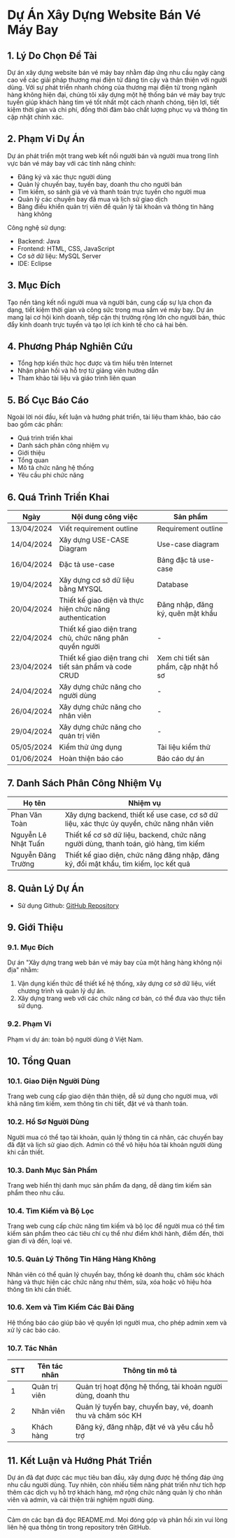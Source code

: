 # Dự Án Xây Dựng Website Bán Vé Máy Bay

## 1. Lý Do Chọn Đề Tài
Dự án xây dựng website bán vé máy bay nhằm đáp ứng nhu cầu ngày càng cao về các giải pháp thương mại điện tử đáng tin cậy và thân thiện với người dùng. Với sự phát triển nhanh chóng của thương mại điện tử trong ngành hàng không hiện đại, chúng tôi xây dựng một hệ thống bán vé máy bay trực tuyến giúp khách hàng tìm vé tốt nhất một cách nhanh chóng, tiện lợi, tiết kiệm thời gian và chi phí, đồng thời đảm bảo chất lượng phục vụ và thông tin cập nhật chính xác.

## 2. Phạm Vi Dự Án
Dự án phát triển một trang web kết nối người bán và người mua trong lĩnh vực bán vé máy bay với các tính năng chính:
- Đăng ký và xác thực người dùng
- Quản lý chuyến bay, tuyến bay, doanh thu cho người bán
- Tìm kiếm, so sánh giá vé và thanh toán trực tuyến cho người mua
- Quản lý các chuyến bay đã mua và lịch sử giao dịch
- Bảng điều khiển quản trị viên để quản lý tài khoản và thông tin hãng hàng không

Công nghệ sử dụng:
- Backend: Java
- Frontend: HTML, CSS, JavaScript
- Cơ sở dữ liệu: MySQL Server
- IDE: Eclipse

## 3. Mục Đích
Tạo nền tảng kết nối người mua và người bán, cung cấp sự lựa chọn đa dạng, tiết kiệm thời gian và công sức trong mua sắm vé máy bay. Dự án mang lại cơ hội kinh doanh, tiếp cận thị trường rộng lớn cho người bán, thúc đẩy kinh doanh trực tuyến và tạo lợi ích kinh tế cho cả hai bên.

## 4. Phương Pháp Nghiên Cứu
- Tổng hợp kiến thức học được và tìm hiểu trên Internet
- Nhận phản hồi và hỗ trợ từ giảng viên hướng dẫn
- Tham khảo tài liệu và giáo trình liên quan

## 5. Bố Cục Báo Cáo
Ngoài lời nói đầu, kết luận và hướng phát triển, tài liệu tham khảo, báo cáo bao gồm các phần:
- Quá trình triển khai
- Danh sách phân công nhiệm vụ
- Giới thiệu
- Tổng quan
- Mô tả chức năng hệ thống
- Yêu cầu phi chức năng

## 6. Quá Trình Triển Khai
| Ngày        | Nội dung công việc                                          | Sản phẩm                               |
|-------------|-------------------------------------------------------------|----------------------------------------|
| 13/04/2024  | Viết requirement outline                                    | Requirement outline                    |
| 14/04/2024  | Xây dựng USE-CASE Diagram                                   | Use-case diagram                       |
| 16/04/2024  | Đặc tả use-case                                             | Bảng đặc tả use-case                   |
| 19/04/2024  | Xây dựng cơ sở dữ liệu bằng MYSQL                           | Database                               |
| 20/04/2024  | Thiết kế giao diện và thực hiện chức năng authentication    | Đăng nhập, đăng ký, quên mật khẩu      |
| 22/04/2024  | Thiết kế giao diện trang chủ, chức năng phân quyền người    | -                                      |
| 23/04/2024  | Thiết kế giao diện trang chi tiết sản phẩm và code CRUD     | Xem chi tiết sản phẩm, cập nhật hồ sơ  |
| 24/04/2024  | Xây dựng chức năng cho người dùng                           | -                                      |
| 26/04/2024  | Xây dựng chức năng cho nhân viên                            | -                                      |
| 29/04/2024  | Xây dựng chức năng cho quản trị viên                        | -                                      |
| 05/05/2024  | Kiểm thử ứng dụng                                           | Tài liệu kiểm thử                      |
| 01/06/2024  | Hoàn thiện báo cáo                                          | Báo cáo dự án                          |

## 7. Danh Sách Phân Công Nhiệm Vụ
| Họ tên               | Nhiệm vụ                                                                                     |
|----------------------|----------------------------------------------------------------------------------------------|
| Phan Văn Toàn        | Xây dựng backend, thiết kế use case, cơ sở dữ liệu, xác thực ủy quyền, chức năng nhân viên   |
| Nguyễn Lê Nhật Tuấn  | Thiết kế cơ sở dữ liệu, backend, chức năng người dùng, thanh toán, giỏ hàng, tìm kiếm        |
| Nguyễn Đăng Trường   | Thiết kế giao diện, chức năng đăng nhập, đăng ký, đổi mật khẩu, tìm kiếm, lọc kết quả       |

## 8. Quản Lý Dự Án
- Sử dụng Github: [GitHub Repository](https://github.com/nhattuan2402/PBL3)

## 9. Giới Thiệu
### 9.1. Mục Đích
Dự án "Xây dựng trang web bán vé máy bay của một hãng hàng không nội địa" nhằm:
1. Vận dụng kiến thức để thiết kế hệ thống, xây dựng cơ sở dữ liệu, viết chương trình và quản lý dự án.
2. Xây dựng trang web với các chức năng cơ bản, có thể đưa vào thực tiễn sử dụng.

### 9.2. Phạm Vi
Phạm vi dự án: toàn bộ người dùng ở Việt Nam.

## 10. Tổng Quan
### 10.1. Giao Diện Người Dùng
Trang web cung cấp giao diện thân thiện, dễ sử dụng cho người mua, với khả năng tìm kiếm, xem thông tin chi tiết, đặt vé và thanh toán.

### 10.2. Hồ Sơ Người Dùng
Người mua có thể tạo tài khoản, quản lý thông tin cá nhân, các chuyến bay đã đặt và lịch sử giao dịch. Admin có thể vô hiệu hóa tài khoản người dùng khi cần thiết.

### 10.3. Danh Mục Sản Phẩm
Trang web hiển thị danh mục sản phẩm đa dạng, dễ dàng tìm kiếm sản phẩm theo nhu cầu.

### 10.4. Tìm Kiếm và Bộ Lọc
Trang web cung cấp chức năng tìm kiếm và bộ lọc để người mua có thể tìm kiếm sản phẩm theo các tiêu chí cụ thể như điểm khởi hành, điểm đến, thời gian đi và đến, loại vé.

### 10.5. Quản Lý Thông Tin Hãng Hàng Không
Nhân viên có thể quản lý chuyến bay, thống kê doanh thu, chăm sóc khách hàng và thực hiện các chức năng như thêm, sửa, xóa hoặc vô hiệu hóa thông tin khi cần thiết.

### 10.6. Xem và Tìm Kiếm Các Bài Đăng
Hệ thống báo cáo giúp bảo vệ quyền lợi người mua, cho phép admin xem và xử lý các báo cáo.

### 10.7. Tác Nhân
| STT | Tên tác nhân    | Thông tin mô tả                                               |
|-----|-----------------|---------------------------------------------------------------|
| 1   | Quản trị viên   | Quản trị hoạt động hệ thống, tài khoản người dùng, doanh thu  |
| 2   | Nhân viên       | Quản lý tuyến bay, chuyến bay, vé, doanh thu và chăm sóc KH   |
| 3   | Khách hàng      | Đăng ký, đăng nhập, đặt vé và yêu cầu hỗ trợ                  |

## 11. Kết Luận và Hướng Phát Triển
Dự án đã đạt được các mục tiêu ban đầu, xây dựng được hệ thống đáp ứng nhu cầu người dùng. Tuy nhiên, còn nhiều tiềm năng phát triển như tích hợp thêm các dịch vụ hỗ trợ khách hàng, mở rộng chức năng quản lý cho nhân viên và admin, và cải thiện trải nghiệm người dùng.

---

Cảm ơn các bạn đã đọc README.md. Mọi đóng góp và phản hồi xin vui lòng liên hệ qua thông tin trong repository trên GitHub.
